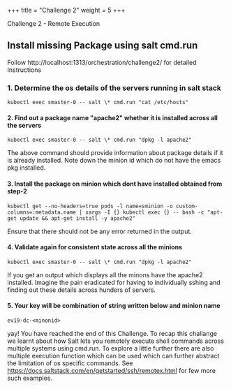+++
title = "Challenge 2"
weight = 5
+++

Challenge 2 - Remote Execution

## Install missing Package using salt cmd.run

Follow  http://localhost:1313/orchestration/challenge2/ for detailed Instructions


### 1. Determine the os details of the servers running in salt stack

```
kubectl exec smaster-0 -- salt \* cmd.run "cat /etc/hosts"
```

#### 2. Find out a package  name "apache2" whether it is installed across all the servers

```
kubectl exec smaster-0 -- salt \* cmd.run "dpkg -l apache2"
```
The above command should provide information about package details if it is already installed. Note down the minion id which do not have the emacs pkg installed. 

#### 3. Install the package on minion which dont have installed obtained from step-2 

```
kubectl get --no-headers=true pods -l name=sminion -o custom-columns=:metadata.name | xargs -I {} kubectl exec {} -- bash -c "apt-get update && apt-get install -y apache2"
```
Ensure that there should not be any error returned in the output. 

#### 4. Validate again for consistent state across all the minions

```
kubectl exec smaster-0 -- salt \* cmd.run "dpkg -l apache2"
```

If you get an output which displays all the minons have the apache2 installed. 
Imagine the pain eradicated for having to individually sshing and finding out these details across hunders of servers. 

#### 5. Your key will be combination of string written below and minion name 

```
ev19-dc-<minonid>
```
yay! You have reached the end of this Challenge. To recap this challange we learnt about how Salt lets you remotely execute shell commands across multiple systems using cmd.run. To explore a little further there are also multiple execution function which can be used which can further abstract the limitation of os specific commands. See https://docs.saltstack.com/en/getstarted/ssh/remotex.html for few more such examples. 
